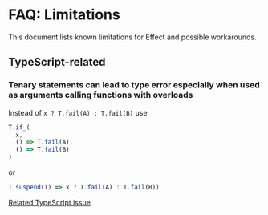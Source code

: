 # FAQ: Limitations

This document lists known limitations for Effect and possible workarounds.

## TypeScript-related

### Tenary statements can lead to type error especially when used as arguments calling functions with overloads

Instead of `x ? T.fail(A) : T.fail(B)` use 

```ts
T.if_(
  x,
  () => T.fail(A),
  () => T.fail(B)
)
```

or

```ts
T.suspend(() => x ? T.fail(A) : T.fail(B))
```

[Related TypeScript issue](https://github.com/microsoft/TypeScript/issues/40665).
